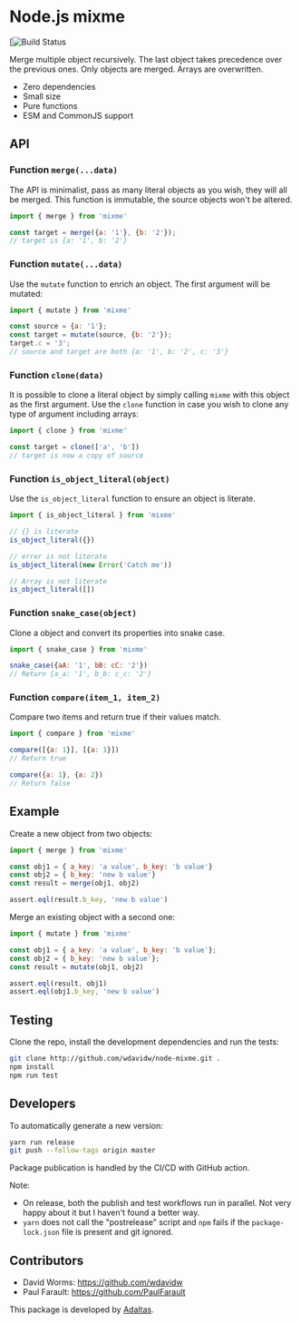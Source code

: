 
# Node.js mixme

[![Build Status](https://github.com/adaltas/node-mixme/actions/workflows/test.yml/badge.svg)

Merge multiple object recursively. The last object takes precedence over the previous ones. Only objects are merged. Arrays are overwritten.

- Zero dependencies
- Small size
- Pure functions
- ESM and CommonJS support

## API

### Function `merge(...data)`

The API is minimalist, pass as many literal objects as you wish, they will all be merged. This function is immutable, the source objects won't be altered.

```js
import { merge } from 'mixme'

const target = merge({a: '1'}, {b: '2'});
// target is {a: '1', b: '2'}
```

### Function `mutate(...data)`

Use the `mutate` function to enrich an object. The first argument will be mutated:

```js
import { mutate } from 'mixme'

const source = {a: '1'};
const target = mutate(source, {b: '2'});
target.c = '3';
// source and target are both {a: '1', b: '2', c: '3'}
```

### Function `clone(data)`

It is possible to clone a literal object by simply calling `mixme` with this object as the first argument. Use the `clone` function in case you wish to clone any type of argument including arrays:

```js
import { clone } from 'mixme'

const target = clone(['a', 'b'])
// target is now a copy of source
```

### Function `is_object_literal(object)`

Use the `is_object_literal` function to ensure an object is literate.

```js
import { is_object_literal } from 'mixme'

// {} is literate
is_object_literal({})

// error is not literate
is_object_literal(new Error('Catch me'))

// Array is not literate
is_object_literal([])
```

### Function `snake_case(object)`

Clone a object and convert its properties into snake case.

```js
import { snake_case } from 'mixme'

snake_case({aA: '1', bB: cC: '2'})
// Return {a_a: '1', b_b: c_c: '2'}
```

### Function `compare(item_1, item_2)`

Compare two items and return true if their values match.

```js
import { compare } from 'mixme'

compare([{a: 1}], [{a: 1}])
// Return true

compare({a: 1}, {a: 2})
// Return false
```

## Example

Create a new object from two objects:

```js
import { merge } from 'mixme'

const obj1 = { a_key: 'a value', b_key: 'b value'}
const obj2 = { b_key: 'new b value'}
const result = merge(obj1, obj2)

assert.eql(result.b_key, 'new b value')
```

Merge an existing object with a second one:

```js
import { mutate } from 'mixme'

const obj1 = { a_key: 'a value', b_key: 'b value'};
const obj2 = { b_key: 'new b value'};
const result = mutate(obj1, obj2)

assert.eql(result, obj1)
assert.eql(obj1.b_key, 'new b value')
```

## Testing

Clone the repo, install the development dependencies and run the tests:

```bash
git clone http://github.com/wdavidw/node-mixme.git .
npm install
npm run test
```

## Developers

To automatically generate a new version:

```bash
yarn run release
git push --follow-tags origin master
```

Package publication is handled by the CI/CD with GitHub action.

Note:

- On release, both the publish and test workflows run in parallel. Not very happy about it but I haven't found a better way.
- `yarn` does not call the "postrelease" script and `npm` fails if the `package-lock.json` file is present and git ignored.

## Contributors

- David Worms: <https://github.com/wdavidw>
- Paul Farault: <https://github.com/PaulFarault>

This package is developed by [Adaltas](https://www.adaltas.com).
